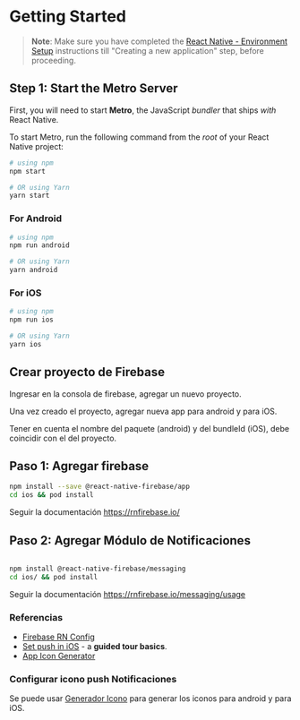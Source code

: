 # Getting Started

> **Note**: Make sure you have completed the [React Native - Environment Setup](https://reactnative.dev/docs/environment-setup) instructions till "Creating a new application" step, before proceeding.

## Step 1: Start the Metro Server

First, you will need to start **Metro**, the JavaScript _bundler_ that ships _with_ React Native.

To start Metro, run the following command from the _root_ of your React Native project:

```bash
# using npm
npm start

# OR using Yarn
yarn start
```

### For Android

```bash
# using npm
npm run android

# OR using Yarn
yarn android
```

### For iOS

```bash
# using npm
npm run ios

# OR using Yarn
yarn ios
```

## Crear proyecto de Firebase

Ingresar en la consola de firebase, agregar un nuevo proyecto.

Una vez creado el proyecto, agregar nueva app para android y para iOS.

Tener en cuenta el nombre del paquete (android) y del bundleId (iOS), debe coincidir con el del proyecto.

## Paso 1: Agregar firebase

```bash
npm install --save @react-native-firebase/app
cd ios && pod install
```

Seguir la documentación https://rnfirebase.io/

## Paso 2: Agregar Módulo de Notificaciones

```bash

npm install @react-native-firebase/messaging
cd ios/ && pod install
```

Seguir la documentación https://rnfirebase.io/messaging/usage

### Referencias

-   [Firebase RN Config](https://rnfirebase.io)
-   [Set push in iOS](https://rnfirebase.io/messaging/usage/ios-setup) - a **guided tour basics**.
-   [App Icon Generator](https://www.appicon.co/)

### Configurar icono push Notificaciones

Se puede usar [Generador Icono](https://www.appicon.co) para generar los iconos para android y para iOS.
